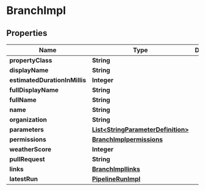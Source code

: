 

# BranchImpl


## Properties

| Name | Type | Description | Notes |
|------------ | ------------- | ------------- | -------------|
|**propertyClass** | **String** |  |  [optional] |
|**displayName** | **String** |  |  [optional] |
|**estimatedDurationInMillis** | **Integer** |  |  [optional] |
|**fullDisplayName** | **String** |  |  [optional] |
|**fullName** | **String** |  |  [optional] |
|**name** | **String** |  |  [optional] |
|**organization** | **String** |  |  [optional] |
|**parameters** | [**List&lt;StringParameterDefinition&gt;**](StringParameterDefinition.md) |  |  [optional] |
|**permissions** | [**BranchImplpermissions**](BranchImplpermissions.md) |  |  [optional] |
|**weatherScore** | **Integer** |  |  [optional] |
|**pullRequest** | **String** |  |  [optional] |
|**links** | [**BranchImpllinks**](BranchImpllinks.md) |  |  [optional] |
|**latestRun** | [**PipelineRunImpl**](PipelineRunImpl.md) |  |  [optional] |



